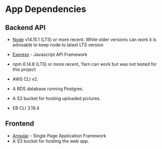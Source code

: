# App Dependencies

## Backend API

- [Node](https://nodejs.org) v14.15.1 (LTS) or more recent. While older versions can work it is advisable to keep node to latest LTS version

- [Express](https://expressjs.com/) - Javascript API Framework

- npm 6.14.8 (LTS) or more recent, Yarn can work but was not tested for this project

- AWS CLI v2.

- A RDS database running Postgres.

- A S3 bucket for hosting uploaded pictures.

- EB CLI 3.19.4

## Frontend

- [Angular](https://angular.io/) - Single Page Application Framework
- A S3 bucket for hosting the web app.
